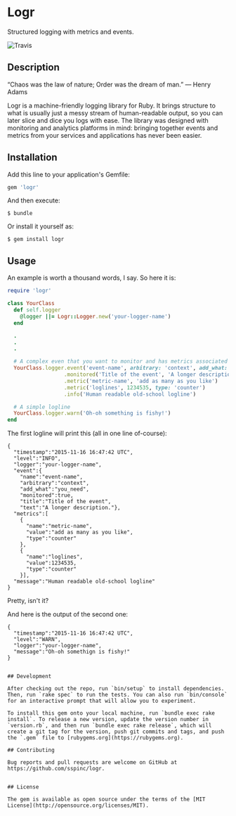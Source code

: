 # Logr

Structured logging with metrics and events.

![Travis](https://api.travis-ci.org/sspinc/avro2kafka.svg?branch=master)

## Description

“Chaos was the law of nature; Order was the dream of man.”
― Henry Adams

Logr is a machine-friendly logging library for Ruby. It brings structure
to what is usually just a messy stream of human-readable output, so you
can later slice and dice you logs with ease. The library was designed with
monitoring and analytics platforms in mind: bringing together events and
metrics from your services and applications has never been easier.

## Installation

Add this line to your application's Gemfile:

```ruby
gem 'logr'
```

And then execute:

    $ bundle

Or install it yourself as:

    $ gem install logr

## Usage

An example is worth a thousand words, I say. So here it is:
```ruby
require 'logr'

class YourClass
  def self.logger
    @logger ||= Logr::Logger.new('your-logger-name')
  end

  .
  .
  .

  # A complex even that you want to monitor and has metrics associated
  YourClass.logger.event('event-name', arbitrary: 'context', add_what: 'you_need')
                  .monitored('Title of the event', 'A longer description.')
                  .metric('metric-name', 'add as many as you like')
                  .metric('loglines', 1234535, type: 'counter')
                  .info('Human readable old-school logline')

  # A simple logline
  YourClass.logger.warn('Oh-oh something is fishy!')
end
```

The first logline will print this (all in one line of-course):
```
{
  "timestamp":"2015-11-16 16:47:42 UTC",
  "level":"INFO",
  "logger":"your-logger-name",
  "event":{
    "name":"event-name",
    "arbitrary":"context",
    "add_what":"you_need",
    "monitored":true,
    "title":"Title of the event",
    "text":"A longer description."},
  "metrics":[
    {
      "name":"metric-name",
      "value":"add as many as you like",
      "type":"counter"
    },
    {
      "name":"loglines",
      "value":1234535,
      "type":"counter"
    }],
  "message":"Human readable old-school logline"
}
```
Pretty, isn't it?

And here is the output of the second one:
```
{
  "timestamp":"2015-11-16 16:47:42 UTC",
  "level":"WARN",
  "logger":"your-logger-name",
  "message":"Oh-oh somethign is fishy!"
}


## Development

After checking out the repo, run `bin/setup` to install dependencies. Then, run `rake spec` to run the tests. You can also run `bin/console` for an interactive prompt that will allow you to experiment.

To install this gem onto your local machine, run `bundle exec rake install`. To release a new version, update the version number in `version.rb`, and then run `bundle exec rake release`, which will create a git tag for the version, push git commits and tags, and push the `.gem` file to [rubygems.org](https://rubygems.org).

## Contributing

Bug reports and pull requests are welcome on GitHub at https://github.com/sspinc/logr.


## License

The gem is available as open source under the terms of the [MIT License](http://opensource.org/licenses/MIT).

